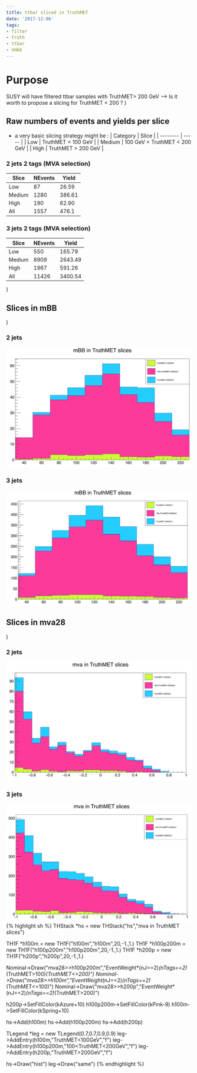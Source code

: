 ```yaml
---
title: ttbar sliced in TruthMET
date: '2017-12-06'
tags:
- filter
- truth
- ttbar
- VHbb
---
```

# Purpose
SUSY will have filtered ttbar samples with TruthMET> 200 GeV
--> Is it worth to propose a slicing for TruthMET < 200 ?
)
## Raw numbers of events and yields per slice
* a very basic slicing strategy might be :
    | Category | Slice |
    | -------- | ----- |
    | Low      | TruthMET < 100 GeV |
    | Medium   | 100 GeV < TruthMET < 200 GeV |
    | High     | TruthMET > 200 GeV |

### 2 jets 2 tags (MVA selection)

| Slice  | NEvents | Yield  |
| ------ | ------- | ------ |
| Low    | 87      | 26.59  |
| Medium | 1280    | 386.61 |
| High   | 190     | 62.90  |
| All    | 1557    | 476.1  |

### 3 jets 2 tags (MVA selection)

| Slice  | NEvents | Yield   |
| ------ | ------- | ------- |
| Low    | 550     | 165.79  |
| Medium | 8909    | 2643.49 |
| High   | 1967    | 591.26  |
| All    | 11426   | 3400.54 |
)
## Slices in mBB
)
### 2 jets
![IMAGE](/images/q/DF0A9243CE1696F5ED9452BC1B00696A.jpg)
### 3 jets
![IMAGE](/images/q/32BEA2849EF084B664C887306AAF03AB.jpg)
## Slices in mva28
)
### 2 jets
![IMAGE](/images/q/853D300053723F451049F21F5C8D4474.jpg)
### 3 jets
![IMAGE](/images/q/C919BC0F60CEAF961A6B2BE6C196C9A4.jpg)
{% highlight sh %}
THStack *hs = new THStack("hs","mva in TruthMET slices")

TH1F *h100m = new TH1F("h100m","h100m",20,-1.,1.)
TH1F *h100p200m = new TH1F("h100p200m","h100p200m",20,-1.,1.)
TH1F *h200p = new TH1F("h200p","h200p",20,-1.,1.)

Nominal->Draw("mva28>>h100p200m","EventWeight*(nJ==2)*(nTags==2)*(TruthMET>100)*(TruthMET<=200)")
Nominal->Draw("mva28>>h100m","EventWeight*(nJ==2)*(nTags==2)*(TruthMET<=100)")
Nominal->Draw("mva28>>h200p","EventWeight*(nJ==2)*(nTags==2)*(TruthMET>200)")

h200p->SetFillColor(kAzure+10)
h100p200m->SetFillColor(kPink-9)
h100m->SetFillColor(kSpring+10)

hs->Add(h100m)
hs->Add(h100p200m)
hs->Add(h200p)

TLegend *leg = new TLegend(0.7,0.7,0.9,0.9)
leg->AddEntry(h100m,"TruthMET<100GeV","f")
leg->AddEntry(h100p200m,"100<TruthMET<200GeV","f")
leg->AddEntry(h200p,"TruthMET>200GeV","f")

hs->Draw("hist")
leg->Draw("same")
{% endhighlight %}

